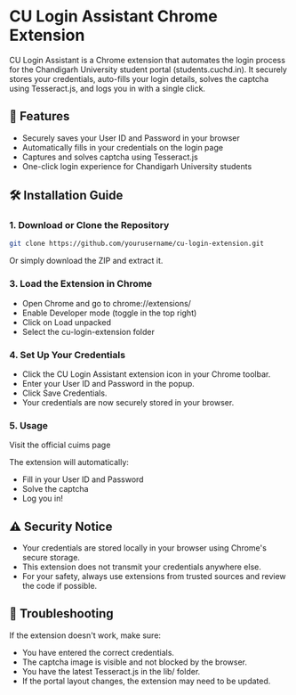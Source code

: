 # CU Login Assistant Chrome Extension

CU Login Assistant is a Chrome extension that automates the login process for the Chandigarh University student portal (students.cuchd.in). It securely stores your credentials, auto-fills your login details, solves the captcha using Tesseract.js, and logs you in with a single click.

## 🚀 Features

- Securely saves your User ID and Password in your browser
- Automatically fills in your credentials on the login page
- Captures and solves captcha using Tesseract.js
- One-click login experience for Chandigarh University students

## 🛠️ Installation Guide

### 1. Download or Clone the Repository

```bash
git clone https://github.com/yourusername/cu-login-extension.git
```

Or simply download the ZIP and extract it.

### 3. Load the Extension in Chrome

- Open Chrome and go to chrome://extensions/
- Enable Developer mode (toggle in the top right)
- Click on Load unpacked
- Select the cu-login-extension folder

### 4. Set Up Your Credentials

- Click the CU Login Assistant extension icon in your Chrome toolbar.
- Enter your User ID and Password in the popup.
- Click Save Credentials.
- Your credentials are now securely stored in your browser.

### 5. Usage

Visit the official cuims page

The extension will automatically:
- Fill in your User ID and Password
- Solve the captcha
- Log you in!

## ⚠️ Security Notice

- Your credentials are stored locally in your browser using Chrome's secure storage.
- This extension does not transmit your credentials anywhere else.
- For your safety, always use extensions from trusted sources and review the code if possible.

## 🧩 Troubleshooting

If the extension doesn't work, make sure:
- You have entered the correct credentials.
- The captcha image is visible and not blocked by the browser.
- You have the latest Tesseract.js in the lib/ folder.
- If the portal layout changes, the extension may need to be updated.